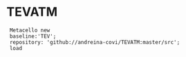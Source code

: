 # TEVATM

```Smalltalk
 Metacello new
 baseline:'TEV';
 repository: 'github://andreina-covi/TEVATM:master/src';
 load
 ```
